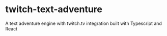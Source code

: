 # twitch-text-adventure
A text adventure engine with twitch.tv integration built with Typescript and React
